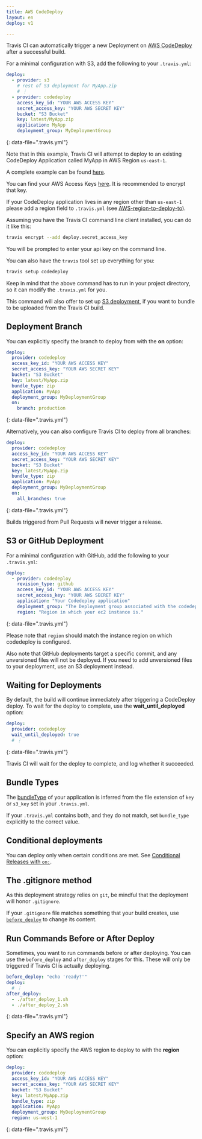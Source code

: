 ```yaml
---
title: AWS CodeDeploy
layout: en
deploy: v1

---
```


Travis CI can automatically trigger a new Deployment on [AWS CodeDeploy](http://aws.amazon.com/documentation/codedeploy/) after a successful build.

For a minimal configuration with S3, add the following to your `.travis.yml`:

```yaml
deploy:
  - provider: s3
    # rest of S3 deployment for MyApp.zip
    # ⋮
  - provider: codedeploy
    access_key_id: "YOUR AWS ACCESS KEY"
    secret_access_key: "YOUR AWS SECRET KEY"
    bucket: "S3 Bucket"
    key: latest/MyApp.zip
    application: MyApp
    deployment_group: MyDeploymentGroup
```
{: data-file=".travis.yml"}

Note that in this example, Travis CI will attempt to deploy to an existing CodeDeploy Application called MyApp in AWS Region `us-east-1`.

A complete example can be found [here](https://github.com/travis-ci/cat-party/blob/master/.travis.yml).

You can find your AWS Access Keys [here](https://console.aws.amazon.com/iam/home?#security_credential). It is recommended to encrypt that key.

If your CodeDeploy application lives in any region other than `us-east-1` please add a region field to `.travis.yml` (see [AWS-region-to-deploy-to](/user/deployment/codedeploy/#aws-region-to-deploy-to)).

Assuming you have the Travis CI command line client installed, you can do it like this:

```bash
travis encrypt --add deploy.secret_access_key
```

You will be prompted to enter your api key on the command line.

You can also have the `travis` tool set up everything for you:

```bash
travis setup codedeploy
```

Keep in mind that the above command has to run in your project directory, so it can modify the `.travis.yml` for you.

This command will also offer to set up [S3 deployment](/user/deployment/s3/), if you want to bundle to be uploaded from the Travis CI build.

## Deployment Branch

You can explicitly specify the branch to deploy from with the **on** option:

```yaml
deploy:
  provider: codedeploy
  access_key_id: "YOUR AWS ACCESS KEY"
  secret_access_key: "YOUR AWS SECRET KEY"
  bucket: "S3 Bucket"
  key: latest/MyApp.zip
  bundle_type: zip
  application: MyApp
  deployment_group: MyDeploymentGroup
  on:
    branch: production
```
{: data-file=".travis.yml"}

Alternatively, you can also configure Travis CI to deploy from all branches:

```yaml
deploy:
  provider: codedeploy
  access_key_id: "YOUR AWS ACCESS KEY"
  secret_access_key: "YOUR AWS SECRET KEY"
  bucket: "S3 Bucket"
  key: latest/MyApp.zip
  bundle_type: zip
  application: MyApp
  deployment_group: MyDeploymentGroup
  on:
    all_branches: true
```
{: data-file=".travis.yml"}

Builds triggered from Pull Requests will never trigger a release.

## S3 or GitHub Deployment

For a minimal configuration with GitHub, add the following to your `.travis.yml`:

```yaml
deploy:
  - provider: codedeploy
    revision_type: github
    access_key_id: "YOUR AWS ACCESS KEY"
    secret_access_key: "YOUR AWS SECRET KEY"
    application: "Your Codedeploy application"
    deployment_group: "The Deployment group associated with the codedeploy application"
    region: "Region in which your ec2 instance is."
```
{: data-file=".travis.yml"}

Please note that `region` should match the instance region on which codedeploy is configured.

Also note that GitHub deployments target a specific commit, and any unversioned files will not be deployed. If you need to add unversioned files to your deployment, use an S3 deployment instead.

## Waiting for Deployments

By default, the build will continue immediately after triggering a CodeDeploy deploy. To wait for the deploy to complete, use the **wait_until_deployed** option:

```yaml
deploy:
  provider: codedeploy
  wait_until_deployed: true
  # ⋮
```
{: data-file=".travis.yml"}

Travis CI will wait for the deploy to complete, and log whether it succeeded.

## Bundle Types

The [bundleType](http://docs.aws.amazon.com/codedeploy/latest/APIReference/API_S3Location.html#CodeDeploy-Type-S3Location-bundleType) of your application is inferred from the file extension of `key` or `s3_key` set in your `.travis.yml`.

If your `.travis.yml` contains both, and they do not match, set `bundle_type` explicitly to the correct value.


## Conditional deployments

You can deploy only when certain conditions are met.
See [Conditional Releases with `on:`](/user/deployment/#conditional-releases-with-on).

## The .gitignore method

As this deployment strategy relies on `git`, be mindful that the deployment will
honor `.gitignore`.

If your `.gitignore` file matches something that your build creates, use
[`before_deploy`](#running-commands-before-and-after-deploy) to change
its content.

## Run Commands Before or After Deploy

Sometimes, you want to run commands before or after deploying. You can use the `before_deploy` and `after_deploy` stages for this. These will only be triggered if Travis CI is actually deploying.

```yaml
before_deploy: "echo 'ready?'"
deploy:
  # ⋮
after_deploy:
  - ./after_deploy_1.sh
  - ./after_deploy_2.sh
```
{: data-file=".travis.yml"}

## Specify an AWS region

You can explicitly specify the AWS region to deploy to with the **region** option:

```yaml
deploy:
  provider: codedeploy
  access_key_id: "YOUR AWS ACCESS KEY"
  secret_access_key: "YOUR AWS SECRET KEY"
  bucket: "S3 Bucket"
  key: latest/MyApp.zip
  bundle_type: zip
  application: MyApp
  deployment_group: MyDeploymentGroup
  region: us-west-1
```
{: data-file=".travis.yml"}

